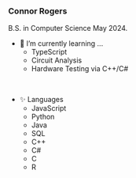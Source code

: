 ### Connor Rogers
B.S. in Computer Science May 2024.

- 🌱 I’m currently learning ...
  - TypeScript
  - Circuit Analysis
  - Hardware Testing via C++/C#
<br />

- ✨ Languages
  - JavaScript
  - Python
  - Java
  - SQL
  - C++
  - C#
  - C
  - R

<!--
**connortroyrogers/connortroyrogers** is a ✨ _special_ ✨ repository because its `README.md` (this file) appears on your GitHub profile.

Here are some ideas to get you started:

- 🔭 I’m currently working on ...
- 🌱 I’m currently learning ...
- 👯 I’m looking to collaborate on ...
- 🤔 I’m looking for help with ...
- 💬 Ask me about ...
- 📫 How to reach me: ...
- 😄 Pronouns: ...
- ⚡ Fun fact: ...
-->
